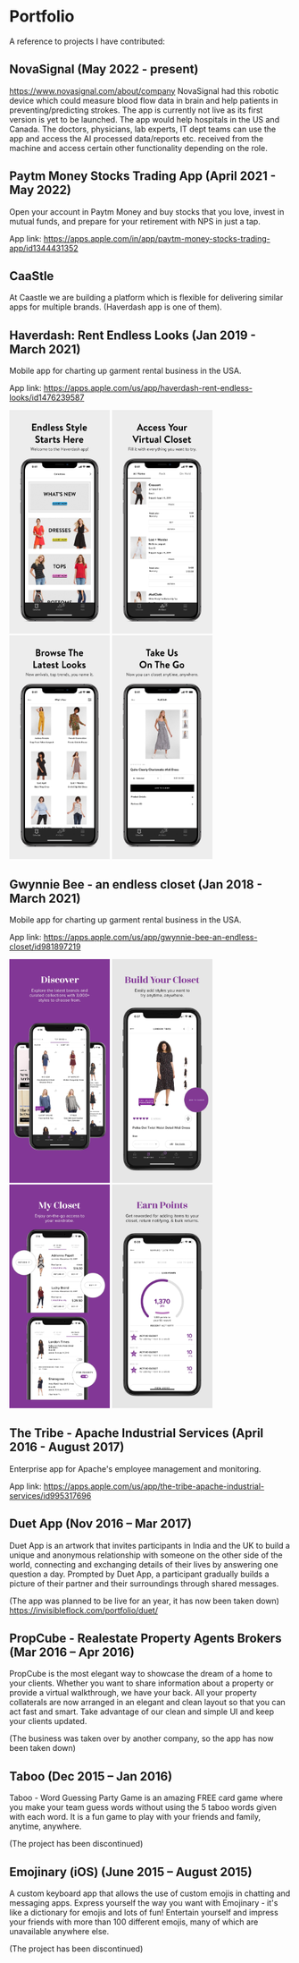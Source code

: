 # Portfolio
A reference to projects I have contributed:

## NovaSignal (May 2022 - present)
https://www.novasignal.com/about/company
NovaSignal had this robotic device which could measure blood flow data in brain and help patients in preventing/predicting strokes. The app is currently not live as its first version is yet to be launched. The app would help hospitals in the US and Canada. The doctors, physicians, lab experts, IT dept teams can use the app and access the AI processed data/reports etc. received from the machine and access certain other functionality depending on the role.


## Paytm Money Stocks Trading App (April 2021 - May 2022)
Open your account in Paytm Money and buy stocks that you love, invest in mutual funds, and prepare for your retirement with NPS in just a tap.

App link: https://apps.apple.com/in/app/paytm-money-stocks-trading-app/id1344431352


## CaaStle

At Caastle we are building a platform which is flexible for delivering similar apps for multiple brands. (Haverdash app is one of them).

## Haverdash: Rent Endless Looks (Jan 2019 - March 2021)
Mobile app for charting up garment rental business in the USA.

App link: https://apps.apple.com/us/app/haverdash-rent-endless-looks/id1476239587

<img src="https://github.com/v-i-s-h-a-l/Portfolio/blob/master/Media/HD/HD1.jpg"
     alt=""
     height="400"
     width="180"/> <img src="https://github.com/v-i-s-h-a-l/Portfolio/blob/master/Media/HD/HD2.jpg"
     alt=""
     height="400"
     width="180"/> <img src="https://github.com/v-i-s-h-a-l/Portfolio/blob/master/Media/HD/HD3.jpg"
     alt=""
     height="400"
     width="180"/> <img src="https://github.com/v-i-s-h-a-l/Portfolio/blob/master/Media/HD/HD4.jpg"
     alt=""
     height="400"
     width="180"/>


## Gwynnie Bee - an endless closet (Jan 2018 - March 2021)
Mobile app for charting up garment rental business in the USA.

App link: https://apps.apple.com/us/app/gwynnie-bee-an-endless-closet/id981897219

<img src="https://github.com/v-i-s-h-a-l/Portfolio/blob/master/Media/GB/GB1.jpg"
     alt=""
     height="400"
     width="180"/> <img src="https://github.com/v-i-s-h-a-l/Portfolio/blob/master/Media/GB/GB2.jpg"
     alt=""
     height="400"
     width="180"/> <img src="https://github.com/v-i-s-h-a-l/Portfolio/blob/master/Media/GB/GB3.jpg"
     alt=""
     height="400"
     width="180"/> <img src="https://github.com/v-i-s-h-a-l/Portfolio/blob/master/Media/GB/GB4.jpg"
     alt=""
     height="400"
     width="180"/>


## The Tribe - Apache Industrial Services (April 2016 - August 2017)
Enterprise app for Apache's employee management and monitoring.

App link: https://apps.apple.com/us/app/the-tribe-apache-industrial-services/id995317696


## Duet App (Nov 2016 – Mar 2017) 
Duet App is an artwork that invites participants in India and the UK to build a unique and anonymous relationship with someone on the other side of the world, connecting and exchanging details of their lives by answering one question a day. Prompted by Duet App, a participant gradually builds a picture of their partner and their surroundings through shared messages. 

(The app was planned to be live for an year, it has now been taken down)
https://invisibleflock.com/portfolio/duet/


## PropCube - Realestate Property Agents Brokers (Mar 2016 – Apr 2016)
PropCube is the most elegant way to showcase the dream of a home to your clients. Whether you want to share information about a property or provide a virtual walkthrough, we have your back. All your property collaterals are now arranged in an elegant and clean layout so that you can act fast and smart. Take advantage of our clean and simple UI and keep your clients updated.

(The business was taken over by another company, so the app has now been taken down)


## Taboo (Dec 2015 – Jan 2016)
Taboo - Word Guessing Party Game is an amazing FREE card game where you make your team guess words without using the 5 taboo words given with each word. It is a fun game to play with your friends and family, anytime, anywhere.

(The project has been discontinued)


## Emojinary (iOS) (June 2015 – August 2015)
A custom keyboard app that allows the use of custom emojis in chatting and messaging apps. Express yourself the way you want with Emojinary - it's like a dictionary for emojis and lots of fun! Entertain yourself and impress your friends with more than 100 different emojis, many of which are unavailable anywhere else.

(The project has been discontinued)
